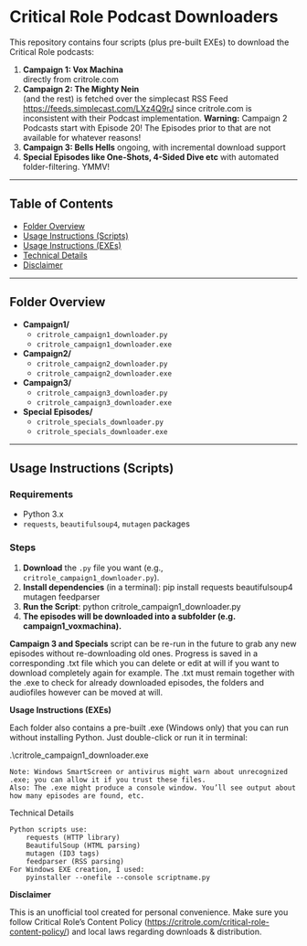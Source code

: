 # Critical Role Podcast Downloaders

This repository contains four scripts (plus pre-built EXEs) to download
the Critical Role podcasts:

1. **Campaign 1: Vox Machina**  
    directly from critrole.com
2. **Campaign 2: The Mighty Nein**  
    (and the rest) is fetched over the simplecast RSS Feed https://feeds.simplecast.com/LXz4Q9rJ
    since critrole.com is inconsistent with their Podcast implementation. **Warning:** Campaign 2 Podcasts start with Episode 20!
    The Episodes prior to that are not available for whatever reasons!
3. **Campaign 3: Bells Hells** 
    ongoing, with incremental download support
4. **Special Episodes like One-Shots, 4-Sided Dive etc** 
    with automated folder-filtering. YMMV!

---

## Table of Contents

- [Folder Overview](#folder-overview)
- [Usage Instructions (Scripts)](#usage-instructions-scripts)
- [Usage Instructions (EXEs)](#usage-instructions-exes)
- [Technical Details](#technical-details)
- [Disclaimer](#disclaimer)

---

## Folder Overview

- **Campaign1/**
  - `critrole_campaign1_downloader.py`  
  - `critrole_campaign1_downloader.exe`
- **Campaign2/**
  - `critrole_campaign2_downloader.py`  
  - `critrole_campaign2_downloader.exe`
- **Campaign3/**
  - `critrole_campaign3_downloader.py`  
  - `critrole_campaign3_downloader.exe`
- **Special Episodes/**
  - `critrole_specials_downloader.py`  
  - `critrole_specials_downloader.exe`

---

## Usage Instructions (Scripts)

### Requirements
- Python 3.x
- `requests`, `beautifulsoup4`, `mutagen` packages

### Steps
1. **Download** the `.py` file you want (e.g., `critrole_campaign1_downloader.py`).
2. **Install dependencies** (in a terminal):
      pip install requests beautifulsoup4 mutagen feedparser
3. **Run the Script**: 
   python critrole_campaign1_downloader.py
4. **The episodes will be downloaded into a subfolder (e.g. campaign1_voxmachina).**

**Campaign 3 and Specials** script can be re-run in the future to grab any new episodes without re-downloading old ones.
Progress is saved in a corresponding .txt file which you can delete or edit at will if you want to download completely again for example.
The .txt must remain together with the .exe to check for already downloaded episodes, the folders and audiofiles however can be moved at will.



**Usage Instructions (EXEs)**

Each folder also contains a pre-built .exe (Windows only) that you can run without installing Python. Just double-click or run it in terminal:

.\critrole_campaign1_downloader.exe


    Note: Windows SmartScreen or antivirus might warn about unrecognized .exe; you can allow it if you trust these files.
    Also: The .exe might produce a console window. You’ll see output about how many episodes are found, etc.

Technical Details

    Python scripts use:
        requests (HTTP library)
        BeautifulSoup (HTML parsing)
        mutagen (ID3 tags)
        feedparser (RSS parsing)
    For Windows EXE creation, I used: 
        pyinstaller --onefile --console scriptname.py




**Disclaimer**

This is an unofficial tool created for personal convenience.
Make sure you follow Critical Role’s Content Policy (https://critrole.com/critical-role-content-policy/) and local laws regarding downloads & distribution.
